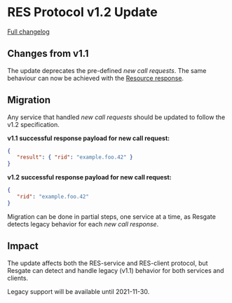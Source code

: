 # RES Protocol v1.2 Update

[Full changelog](CHANGELOG.md)

## Changes from v1.1

The update deprecates the pre-defined *new call requests*. The same behaviour can now be achieved with the [Resource response](res-service-protocol.md#response).

## Migration

Any service that handled *new call requests* should be updated to follow the v1.2 specification.

**v1.1 successful response payload for new call request:**
```json
{
   "result": { "rid": "example.foo.42" }
}
```

**v1.2 successful response payload for new call request:**
```json
{
   "rid": "example.foo.42"
}
```

Migration can be done in partial steps, one service at a time, as Resgate detects legacy behavior for each *new call response*.

## Impact

The update affects both the RES-service and RES-client protocol, but Resgate can detect and handle legacy (v1.1) behavior for both services and clients.

Legacy support will be available until 2021-11-30.